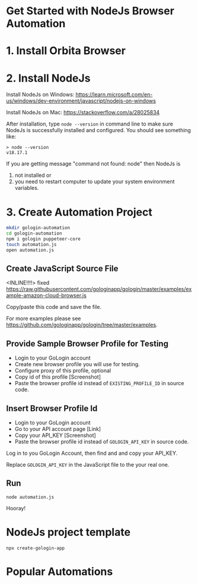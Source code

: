 
# Get Started with NodeJs Browser Automation

# 1. Install Orbita Browser

# 2. Install NodeJs

Install NodeJs on Windows:
https://learn.microsoft.com/en-us/windows/dev-environment/javascript/nodejs-on-windows

Install NodeJs on Mac:
https://stackoverflow.com/a/28025834

After installation, type `node --version` in command line to make sure NodeJs 
is successfully installed and configured. You should see something like:
```
> node --version
v18.17.1
```

If you are getting message "command not found: node" then NodeJs is
1) not installed or 
2) you need to restart computer to update your system environment variables.

# 3. Create Automation Project

```sh
mkdir gologin-automation
cd gologin-automation
npm i gologin puppeteer-core
touch automation.js
open automation.js

```

## Create JavaScript Source File

<INLINE!!!!> fixed https://raw.githubusercontent.com/gologinapp/gologin/master/examples/example-amazon-cloud-browser.js

Copy/paste this code and save the file.

For more examples please see https://github.com/gologinapp/gologin/tree/master/examples.

## Provide Sample Browser Profile for Testing


- Login to your GoLogin account
- Create new browser profile you will use for testing.
- Configure proxy of this profile, optional
- Copy id of this profile
  [Screenshot]
- Paste the browser profile id instead of `EXISTING_PROFILE_ID` in source code.

## Insert Browser Profile Id

- Login to your GoLogin account
- Go to your API account page [Link]
- Copy your API_KEY
  [Screenshot]
- Paste the browser profile id instead of `GOLOGIN_API_KEY` in source code.

Log in to you GoLogin Account, then find and 
and copy your API_KEY.

Replace `GOLOGIN_API_KEY` in the JavaScript file to the your real one.

## Run 

```
node automation.js
```

Hooray! 

# NodeJs project template

```
npx create-gologin-app
```

# Popular Automations



